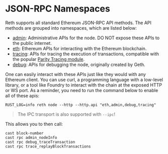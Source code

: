 # JSON-RPC Namespaces

Reth supports all standard Ethereum JSON-RPC API methods. The API methods are grouped into namespaces, which are listed below:
* [admin](./admin.md): Administrative APIs for the node. DO NOT expose these APIs to the public internet.
* [eth](./eth.md): Ethereum APIs for interacting with the Ethereum blockchain.
* [tracing](./tracing.md): APIs for tracing the execution of transactions, compatible with the popular [Parity Tracing module](https://openethereum.github.io/JSONRPC-trace-module).
* [debug](./debug.md): APIs for debugging the node, originally created by Geth.
<!-- TODO: add missing ones -->

One can easily interact with these APIs just like they would with any Ethereum client. You can use curl, a programming language with a low-level library, or a tool like Foundry to interact with the chain at the exposed HTTP or WS port. As a reminder, you need to run the command below to enable all of these apis:

```
RUST_LOG=info reth node --http --http.api "eth,admin,debug,tracing"
```

> The IPC transport is also supported with `--ipc`!

This allows you to then call:

```
cast block-number
cast rpc admin_nodeInfo
cast rpc debug_traceTransaction
cast rpc trace_replayBlockTransactions
```